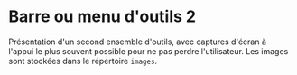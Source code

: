 # Barre ou menu d'outils 2

Présentation d'un second ensemble d'outils, avec captures d'écran à l'appui le plus souvent possible pour ne pas perdre l'utilisateur.
Les images sont stockées dans le répertoire `images`.